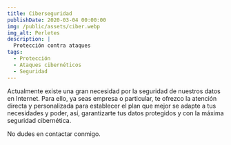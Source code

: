 ```yaml
---
title: Ciberseguridad
publishDate: 2020-03-04 00:00:00
img: /public/assets/ciber.webp
img_alt: Perletes
description: |
  Protección contra ataques
tags:
  - Protección
  - Ataques cibernéticos
  - Seguridad
---
```


Actualmente existe una gran necesidad por la seguridad de nuestros datos en Internet. Para ello, ya seas empresa o particular, te ofrezco la atención directa y personalizada para establecer el plan que mejor se adapte a tus necesidades y poder, así, garantizarte tus datos protegidos y con la máxima seguridad cibernética.

No dudes en contactar conmigo.